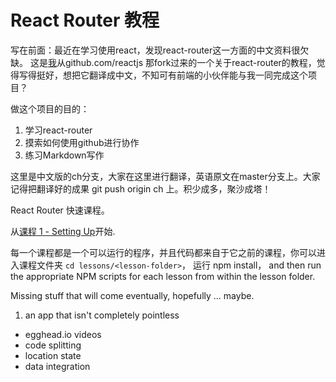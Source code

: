 React Router 教程
=====================

写在前面：最近在学习使用react，发现react-router这一方面的中文资料很欠缺。
这是[我](https://github.com/zhangqiangoffice/ "无名大强")从github.com/reactjs 那fork过来的一个关于react-router的教程，觉得写得挺好，想把它翻译成中文，不知可有前端的小伙伴能与我一同完成这个项目？

做这个项目的目的：

1. 学习react-router
2. 摸索如何使用github进行协作
3. 练习Markdown写作

这里是中文版的ch分支，大家在这里进行翻译，英语原文在master分支上。大家记得把翻译好的成果 git push origin ch 上。积少成多，聚沙成塔！

React Router 快速课程。

从[课程 1 - Setting Up](/lessons/01-setting-up/)开始.

每一个课程都是一个可以运行的程序，并且代码都来自于它之前的课程，你可以进入课程文件夹 `cd lessons/<lesson-folder>`， 运行 npm install，
and then run the appropriate NPM scripts for each lesson from within the lesson folder.

Missing stuff that will come eventually, hopefully ... maybe.

1. an app that isn't completely pointless
- egghead.io videos
- code splitting
- location state
- data integration
